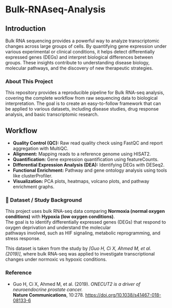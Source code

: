 # Bulk-RNAseq-Analysis
## Introduction 
Bulk RNA sequencing provides a powerful way to analyze transcriptomic changes across large groups of cells. By quantifying gene expression under various experimental or clinical conditions, it helps detect differentially expressed genes (DEGs) and interpret biological differences between groups. These insights contribute to understanding disease biology, molecular pathways, and the discovery of new therapeutic strategies.
### About This Project 
This repository provides a reproducible pipeline for Bulk RNA-seq analysis, covering the complete workflow from raw sequencing data to biological interpretation. The goal is to create an easy-to-follow framework that can be applied to various datasets, including disease studies, drug response analysis, and basic transcriptomic research.

## Workflow  
- **Quality Control (QC):** Raw read quality check using FastQC and report aggregation with MultiQC.  
- **Alignment:** Mapping reads to a reference genome using HISAT2.  
- **Quantification:** Gene expression quantification using featureCounts.  
- **Differential Expression Analysis (DEA):** Identifying DEGs with DESeq2.  
- **Functional Enrichment:** Pathway and gene ontology analysis using tools like clusterProfiler.  
- **Visualization:** PCA plots, heatmaps, volcano plots, and pathway enrichment graphs.  

### 📖 Dataset / Study Background  
This project uses bulk RNA-seq data comparing **Normoxia (normal oxygen conditions)** with **Hypoxia (low oxygen conditions)**.  
The goal is to identify differentially expressed genes (DEGs) that respond to oxygen deprivation and understand the molecular  
pathways involved, such as HIF signaling, metabolic reprogramming, and stress response.  

This dataset is taken from the study by *[Guo H, Ci X, Ahmed M, et al. (2019)]*, where bulk RNA-seq was applied to investigate transcriptional  
changes under normoxic vs hypoxic conditions.  

### Reference  
- Guo H, Ci X, Ahmed M, et al. (2019). *ONECUT2 is a driver of neuroendocrine prostate cancer.*  
  **Nature Communications**, 10:278. https://doi.org/10.1038/s41467-018-08133-6  
 

